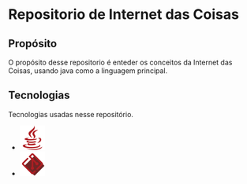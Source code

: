 # Repositorio de Internet das Coisas

## Propósito

O propósito desse repositorio é enteder os conceitos da Internet das Coisas, usando java como a linguagem principal.

## Tecnologias

Tecnologias usadas nesse repositório.

- ![java](img/icons8-java-50.png)
- ![git](img/icons8-git-50.png)
